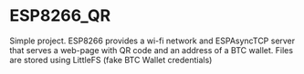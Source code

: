 # ESP8266_QR
Simple project. ESP8266 provides a wi-fi network and ESPAsyncTCP server that serves a web-page with QR code and an address of a BTC wallet. Files are stored using LittleFS (fake BTC Wallet credentials)
